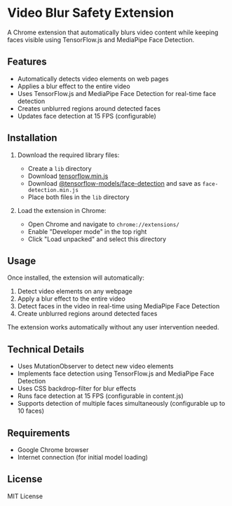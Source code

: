 # Video Blur Safety Extension

A Chrome extension that automatically blurs video content while keeping faces visible using TensorFlow.js and MediaPipe Face Detection.

## Features

- Automatically detects video elements on web pages
- Applies a blur effect to the entire video
- Uses TensorFlow.js and MediaPipe Face Detection for real-time face detection
- Creates unblurred regions around detected faces
- Updates face detection at 15 FPS (configurable)

## Installation

1. Download the required library files:
   - Create a `lib` directory
   - Download [tensorflow.min.js](https://cdn.jsdelivr.net/npm/@tensorflow/tfjs/dist/tf.min.js)
   - Download [@tensorflow-models/face-detection](https://cdn.jsdelivr.net/npm/@tensorflow-models/face-detection) and save as `face-detection.min.js`
   - Place both files in the `lib` directory

2. Load the extension in Chrome:
   - Open Chrome and navigate to `chrome://extensions/`
   - Enable "Developer mode" in the top right
   - Click "Load unpacked" and select this directory

## Usage

Once installed, the extension will automatically:
1. Detect video elements on any webpage
2. Apply a blur effect to the entire video
3. Detect faces in the video in real-time using MediaPipe Face Detection
4. Create unblurred regions around detected faces

The extension works automatically without any user intervention needed.

## Technical Details

- Uses MutationObserver to detect new video elements
- Implements face detection using TensorFlow.js and MediaPipe Face Detection
- Uses CSS backdrop-filter for blur effects
- Runs face detection at 15 FPS (configurable in content.js)
- Supports detection of multiple faces simultaneously (configurable up to 10 faces)

## Requirements

- Google Chrome browser
- Internet connection (for initial model loading)

## License

MIT License 